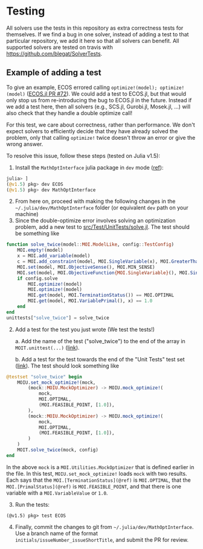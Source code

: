 # Testing

All solvers use the tests in this repository as extra correctness tests for themselves.
If we find a bug in one solver, instead of adding a test to that particular repository, we add it here so that all solvers can benefit.
All supported solvers are tested on travis with https://github.com/blegat/SolverTests.

## Example of adding a test

To give an example, ECOS errored calling `optimize!(model); optimize!(model)` ([ECOS.jl PR #72](https://github.com/jump-dev/ECOS.jl/pull/72)).
We could add a test to ECOS.jl, but that would only stop us from re-introducing the bug to ECOS.jl in the future.
Instead if we add a test here, then all solvers (e.g., SCS.jl, Gurobi.jl, Mosek.jl, ...) will also check that they handle a double optimize call!

For this test, we care about correctness, rather than performance.
We don't expect solvers to efficiently decide that they have already solved the problem,
only that calling `optimize!` twice doesn't throw an error or give the wrong answer.

To resolve this issue, follow these steps (tested on Julia v1.5):

1. Install the `MathOptInterface` julia package in `dev` mode ([ref](https://julialang.github.io/Pkg.jl/v1/managing-packages/#developing-1)):

```julia
julia> ]
(@v1.5) pkg> dev ECOS
(@v1.5) pkg> dev MathOptInterface
```

2. From here on, proceed with making the following changes in the `~/.julia/dev/MathOptInterface` folder (or equivalent `dev` path on your machine)
3. Since the double-optimize error involves solving an optimization problem,
add a new test to [src/Test/UnitTests/solve.jl](https://github.com/jump-dev/MathOptInterface.jl/blob/master/src/Test/UnitTests/solve.jl).
The test should be something like

```julia
function solve_twice(model::MOI.ModelLike, config::TestConfig)
    MOI.empty!(model)
    x = MOI.add_variable(model)
    c = MOI.add_constraint(model, MOI.SingleVariable(x), MOI.GreaterThan(1.0))
    MOI.set(model, MOI.ObjectiveSense(), MOI.MIN_SENSE)
    MOI.set(model, MOI.ObjectiveFunction{MOI.SingleVariable}(), MOI.SingleVariable(x))
    if config.solve
        MOI.optimize!(model)
        MOI.optimize!(model)
        MOI.get(model, MOI.TerminationStatus()) == MOI.OPTIMAL
        MOI.get(model, MOI.VariablePrimal(), x) == 1.0
    end
end
unittests["solve_twice"] = solve_twice
```

2. Add a test for the test you just wrote (We test the tests!)

    a. Add the name of the test ("solve_twice") to the end of the array in `MOIT.unittest(...)` ([link](https://github.com/jump-dev/MathOptInterface.jl/blob/7543afe4b5151cf36bbd18181c1bb5c83266ae2f/test/Test/unit.jl#L51-L52)).

    b. Add a test for the test towards the end of the "Unit Tests" test set ([link](https://github.com/jump-dev/MathOptInterface.jl/blob/7543afe4b5151cf36bbd18181c1bb5c83266ae2f/test/Test/unit.jl#L394)). The test should look something like

```julia
@testset "solve_twice" begin
    MOIU.set_mock_optimize!(mock,
        (mock::MOIU.MockOptimizer) -> MOIU.mock_optimize!(
            mock,
            MOI.OPTIMAL,
            (MOI.FEASIBLE_POINT, [1.0]),
        ),
        (mock::MOIU.MockOptimizer) -> MOIU.mock_optimize!(
            mock,
            MOI.OPTIMAL,
            (MOI.FEASIBLE_POINT, [1.0]),
        )
    )
    MOIT.solve_twice(mock, config)
end
```

In the above `mock` is a `MOI.Utilities.MockOptimizer` that is defined earlier in the file.
In this test, `MOIU.set_mock_optimize!` loads `mock` with two results. Each says
that the `MOI.[TerminationStatus](@ref)` is `MOI.OPTIMAL`, that the
`MOI.[PrimalStatus](@ref)` is `MOI.FEASIBLE_POINT`, and that there is one
variable with a `MOI.VariableValue` or `1.0`.

3. Run the tests:

```
(@v1.5) pkg> test ECOS
```

4. Finally, commit the changes to git from `~/.julia/dev/MathOptInterface`. Use a branch name of the format `initials/issueNumber_issueShortTitle`, and submit the PR for review.
